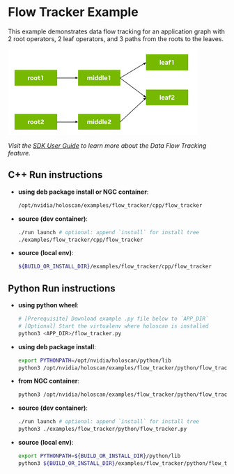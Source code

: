 # Flow Tracker Example

This example demonstrates data flow tracking for an application graph with 2 root operators, 2 leaf operators, and 3 paths from the roots to the leaves.

![Flow Tracker Example](flow_tracker_example.png)

*Visit the [SDK User Guide](https://docs.nvidia.com/holoscan/sdk-user-guide/flow_tracking.html) to learn more about the Data Flow Tracking feature.*

## C++ Run instructions

* **using deb package install or NGC container**:
  ```bash
  /opt/nvidia/holoscan/examples/flow_tracker/cpp/flow_tracker
  ```
* **source (dev container)**:
  ```bash
  ./run launch # optional: append `install` for install tree
  ./examples/flow_tracker/cpp/flow_tracker
  ```
* **source (local env)**:
  ```bash
  ${BUILD_OR_INSTALL_DIR}/examples/flow_tracker/cpp/flow_tracker
  ```

## Python Run instructions

* **using python wheel**:
  ```bash
  # [Prerequisite] Download example .py file below to `APP_DIR`
  # [Optional] Start the virtualenv where holoscan is installed
  python3 <APP_DIR>/flow_tracker.py
  ```
* **using deb package install**:
  ```bash
  export PYTHONPATH=/opt/nvidia/holoscan/python/lib
  python3 /opt/nvidia/holoscan/examples/flow_tracker/python/flow_tracker.py
  ```
* **from NGC container**:
  ```bash
  python3 /opt/nvidia/holoscan/examples/flow_tracker/python/flow_tracker.py
  ```
* **source (dev container)**:
  ```bash
  ./run launch # optional: append `install` for install tree
  python3 ./examples/flow_tracker/python/flow_tracker.py
  ```
* **source (local env)**:
  ```bash
  export PYTHONPATH=${BUILD_OR_INSTALL_DIR}/python/lib
  python3 ${BUILD_OR_INSTALL_DIR}/examples/flow_tracker/python/flow_tracker.py
  ```
